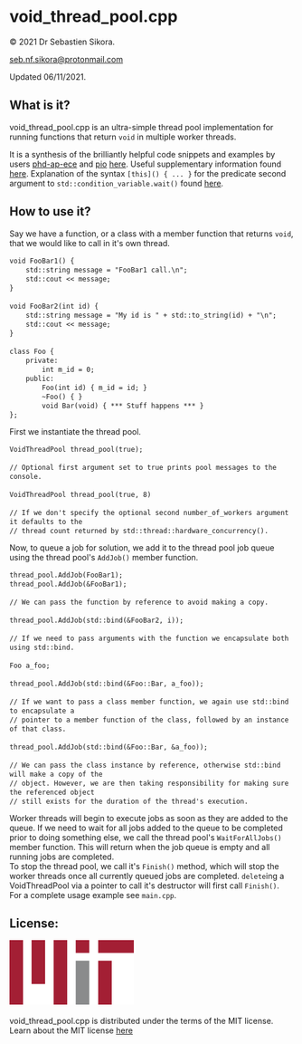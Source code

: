 # void_thread_pool.cpp

© 2021 Dr Sebastien Sikora.

[seb.nf.sikora@protonmail.com](mailto:seb.nf.sikora@protonmail.com)

Updated 06/11/2021.

What is it?
-------------------------
void_thread_pool.cpp is an ultra-simple thread pool implementation for running functions that return `void` in multiple worker threads.

It is a synthesis of the brilliantly helpful code snippets and examples by users [phd-ap-ece](https://stackoverflow.com/users/3818417/phd-ap-ece) and [pio](https://stackoverflow.com/users/2724420/pio) [here](https://stackoverflow.com/questions/15752659/thread-pooling-in-c11).
Useful supplementary information found [here](https://stackoverflow.com/questions/10673585/start-thread-with-member-function).
Explanation of the syntax `[this]() { ... }` for the predicate second argument to `std::condition_variable.wait()` found [here](https://stackoverflow.com/questions/39565218/c-condition-variable-wait-for-predicate-in-my-class-stdthread-unresolved-o).

How to use it?
-------------------------
Say we have a function, or a class with a member function that returns `void`, that we would like to call in it's own thread.
```
void FooBar1() {
	std::string message = "FooBar1 call.\n";
	std::cout << message;
}

void FooBar2(int id) {
	std::string message = "My id is " + std::to_string(id) + "\n";
	std::cout << message;
}

class Foo {
	private:
		int m_id = 0;
	public:
		Foo(int id) { m_id = id; }
		~Foo() { }
		void Bar(void) { *** Stuff happens *** }
};
```
First we instantiate the thread pool.
```
VoidThreadPool thread_pool(true);

// Optional first argument set to true prints pool messages to the console.

VoidThreadPool thread_pool(true, 8)

// If we don't specify the optional second number_of_workers argument it defaults to the
// thread count returned by std::thread::hardware_concurrency().
```
Now, to queue a job for solution, we add it to the thread pool job queue using the thread pool's `AddJob()` member function.
```
thread_pool.AddJob(FooBar1);
thread_pool.AddJob(&FooBar1);

// We can pass the function by reference to avoid making a copy.

thread_pool.AddJob(std::bind(&FooBar2, i));

// If we need to pass arguments with the function we encapsulate both using std::bind.

Foo a_foo;

thread_pool.AddJob(std::bind(&Foo::Bar, a_foo));

// If we want to pass a class member function, we again use std::bind to encapsulate a
// pointer to a member function of the class, followed by an instance of that class.

thread_pool.AddJob(std::bind(&Foo::Bar, &a_foo));

// We can pass the class instance by reference, otherwise std::bind will make a copy of the
// object. However, we are then taking responsibility for making sure the referenced object
// still exists for the duration of the thread's execution.
```
Worker threads will begin to execute jobs as soon as they are added to the queue. If we need to wait for all jobs added to the queue to be completed prior to doing something else, we call the thread pool's `WaitForAllJobs()` member function. This will return when the job queue is empty and all running jobs are completed.  
To stop the thread pool, we call it's `Finish()` method, which will stop the worker threads once all currently queued jobs are completed. `delete`ing a VoidThreadPool via a pointer to call it's destructor will first call `Finish()`.  
For a complete usage example see `main.cpp`.

License:
-------------------------
![Mit License Logo](./220px-MIT_logo.png)
<br/><br/>
void_thread_pool.cpp is distributed under the terms of the MIT license.
Learn about the MIT license [here](https://choosealicense.com/licenses/mit/)
